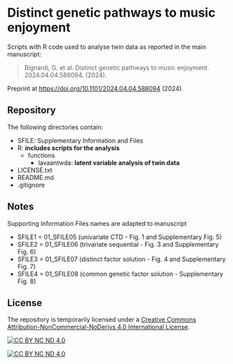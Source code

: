 # Distinct genetic pathways to music enjoyment

Scripts with R code used to analyse twin data as reported in the main manuscript:

> Bignardi, G. et al. Distinct genetic pathways to music enjoyment. 2024.04.04.588094. (2024).

Preprint at https://doi.org/10.1101/2024.04.04.588094 (2024).

## Repository

The following directories contain:
- SFILE: Supplementary Information and Files
- R: **includes scripts for the analysis**
  - functions
    - lavaantwda: **latent variable analysis of twin data**
- LICENSE.txt
- README.md
- .gitignore

## Notes

Supporting Information Files names are adapted to manuscript

- SFILE1 = 01_SFILE05 (univariate CTD                    - Fig. 1 and Supplementary Fig. 5)
- SFILE2 = 01_SFILE06 (trivariate sequential             - Fig. 3 and Supplementary Fig. 6)
- SFILE3 = 01_SFILE07 (distinct factor solution          - Fig. 4 and Supplementary Fig. 7)
- SFILE4 = 01_SFILE08 (common genetic factor solution    - Supplementary Fig. 8)

## License 

The repository is temporarily licensed under a [Creative Commons Attribution-NonCommercial-NoDerivs 4.0 International License][cc-by].

[![CC BY NC ND 4.0][cc-by-image]][cc-by]

[![CC BY NC ND 4.0][cc-by-shield]][cc-by]

[cc-by]:  https://creativecommons.org/licenses/by-nc-nd/4.0/
[cc-by-image]: https://licensebuttons.net/l/by-nc-nd/4.0/88x31.png
[cc-by-shield]: https://img.shields.io/badge/License-CC_BY--NC--ND_4.0-lightgrey.svg